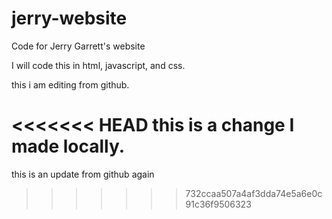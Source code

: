 # jerry-website
Code for Jerry Garrett's website

I will code this in html, javascript, and css.

this i am editing from github.

<<<<<<< HEAD
this is a change I made locally.
=======
this is an update from github again
>>>>>>> 732ccaa507a4af3dda74e5a6e0c91c36f9506323
